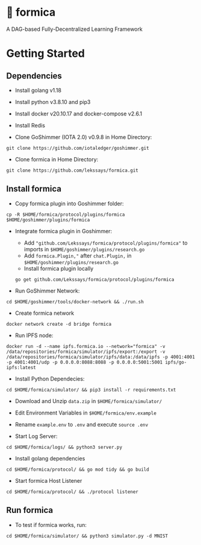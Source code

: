 # :ant: formica
A DAG-based Fully-Decentralized Learning Framework


# Getting Started
## Dependencies
- Install golang v1.18

- Install python v3.8.10 and pip3

- Install docker v20.10.17 and docker-compose v2.6.1

- Install Redis

- Clone GoShimmer (IOTA 2.0) v0.9.8 in Home Directory:

```
git clone https://github.com/iotaledger/goshimmer.git
```

- Clone formica in Home Directory:

```
git clone https://github.com/lekssays/formica.git
```

## Install formica
- Copy formica plugin into Goshimmer folder:

```
cp -R $HOME/formica/protocol/plugins/formica $HOME/goshimmer/plugins/formica
```

- Integrate formica plugin in Goshimmer:
    - Add `"github.com/Lekssays/formica/protocol/plugins/formica"` to imports in `$HOME/goshimmer/plugins/research.go`
    - Add `formica.Plugin,"` after 	`chat.Plugin,` in `$HOME/goshimmer/plugins/research.go`
    - Install formica plugin locally
    ```
    go get github.com/Lekssays/formica/protocol/plugins/formica
    ```

- Run GoShimmer Network:

```
cd $HOME/goshimmer/tools/docker-network && ./run.sh
```

- Create formica network

```
docker network create -d bridge formica
```

- Run IPFS node:

```
docker run -d --name ipfs.formica.io --network="formica" -v /data/repositories/formica/simulator/ipfs/export:/export -v /data/repositories/formica/simulator/ipfs/data:/data/ipfs -p 4001:4001 -p 4001:4001/udp -p 0.0.0.0:8088:8088 -p 0.0.0.0:5001:5001 ipfs/go-ipfs:latest
```

- Install Python Dependecies:

```
cd $HOME/formica/simulator/ && pip3 install -r requirements.txt
```

- Download and Unzip `data.zip` in `$HOME/formica/simulator/`

- Edit Environment Variables in `$HOME/formica/env.example`

- Rename `example.env` to `.env` and execute `source .env`

- Start Log Server:

```
cd $HOME/formica/logs/ && python3 server.py
```

- Install golang dependencies

```
cd $HOME/formica/protocol/ && go mod tidy && go build
```

- Start formica Host Listener

```
cd $HOME/formica/protocol/ && ./protocol listener
```

## Run formica

- To test if formica works, run:

```
cd $HOME/formica/simulator/ && python3 simulator.py -d MNIST
```
